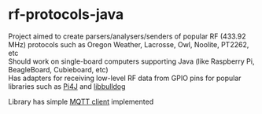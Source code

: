 rf-protocols-java
=================

Project aimed to create parsers/analysers/senders of popular RF (433.92 MHz) protocols such as Oregon Weather, Lacrosse, Owl, Noolite, PT2262, etc <br/>
Should work on single-board computers supporting Java (like Raspberry Pi, BeagleBoard, Cubieboard, etc) <br/>
Has adapters for receiving low-level RF data from GPIO pins for popular libraries such as <a href="http://pi4j.com/">Pi4J</a> and <a href="http://libbulldog.org/bulldog/">libbulldog</a> <br/>

Library has simple <a href="https://github.com/eschava/rf-protocols-java/wiki/MQTT-client">MQTT client</a> implemented

